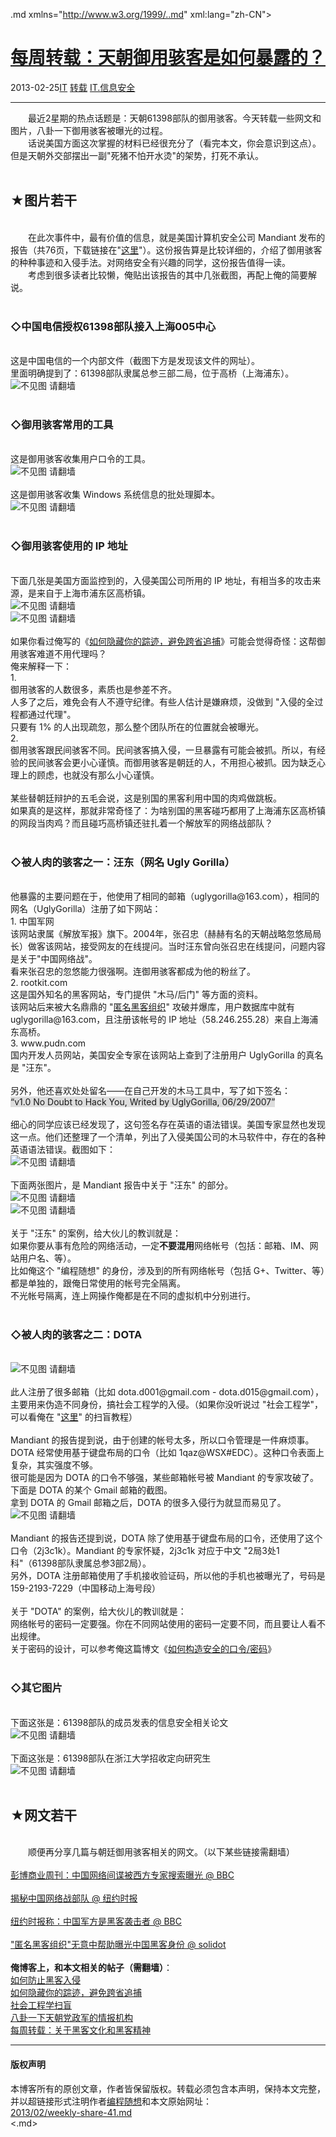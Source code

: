 <!DOCTYPE.md>
.md xmlns="http://www.w3.org/1999/..md" xml:lang="zh-CN">
<head>
<meta http-equiv="Content-Type" content="text.md; charset=utf-8" />
<meta name="generator" content="Python script by program.think@gmail.com" />
<meta name="provider" content="program-think.blogspot.com" />
<link type="text/css" rel="stylesheet" href="../../css/program-think.css" />
<title>每周转载：天朝御用骇客是如何暴露的？ - 编程随想的博客</title>
</head>
<body>
<div id="main" style="width:100%;">
<h1><a href="../../index.md" title="回到首页">每周转载：天朝御用骇客是如何暴露的？</a></h1>
<div class="post-info"><span class="date-header">2013-02-25</span><a href="../../tags/IT.md" class="tag">IT</a> <a href="../../tags/E8BDACE8BDBD.md" class="tag">转载</a> <a href="../../tags/IT.E4BFA1E681AFE5AE89E585A8.md" class="tag">IT.信息安全</a> </div>
<hr>
<div class="post">
&#12288;&#12288;最近2星期的热点话题是：天朝61398部队的御用骇客。今天转载一些网文和图片，八卦一下御用骇客被曝光的过程。<br />&#12288;&#12288;话说美国方面这次掌握的材料已经很充分了（看完本文，你会意识到这点）。但是天朝外交部摆出一副"死猪不怕开水烫"的架势，打死不承认。<a name='more'></a><!--program-think--><br /><br /><h2>★图片若干</h2><br />&#12288;&#12288;在此次事件中，最有价值的信息，就是美国计算机安全公司 Mandiant 发布的报告（共76页，下载链接在"<a href="http://assets.sbnation.com/assets/2187805/Mandiant_APT1_Report.pdf" target="_blank" rel="nofollow">这里</a>"）。这份报告算是比较详细的，介绍了御用骇客的种种事迹和入侵手法。对网络安全有兴趣的同学，这份报告值得一读。<br />&#12288;&#12288;考虑到很多读者比较懒，俺贴出该报告的其中几张截图，再配上俺的简要解说。<br /><br /><h3>◇中国电信授权61398部队接入上海005中心</h3><br />这是中国电信的一个内部文件（截图下方是发现该文件的网址）。<br />里面明确提到了：61398部队隶属总参三部二局，位于高桥（上海浦东）。<br /><img src="../../images/2013/02/VDeeea0Du087FGHV73G2XA_R32UjxMkd80cPQ58F5ShyCiFPwp-HUY_tBP5cLMvFDk-PGXI6CRH0sY1mWvL1REaQkFEnQnqvlhWuod7I7nU6bqyNcEHqchdcWi4" alt="不见图 请翻墙"><br /><br /><h3>◇御用骇客常用的工具</h3><br />这是御用骇客收集用户口令的工具。<br /><img src="../../images/2013/02/Lq0YZGw0aVCbLse3wTdkuLlhJnCkywbuTd9Ld50e39YVukf4Xo0wvcT-rG-YAcTULsQ7M_FhoV4iz_leq60JklGUdAa3zvSIA-ZOA_yHfwTQznGkeTaQppHdIik" alt="不见图 请翻墙"><br /><br />这是御用骇客收集 Windows 系统信息的批处理脚本。<br /><img src="../../images/2013/02/ZnD-mszg4yGv80Slr3FW3QkNQ3qKbphHcGjdmUT45Oq-Y-eOldI-BhIjv3ZgHzln0n9n2xdyDdndSF4-tpjnsY1D-lPyGz-c88gi4Z3vpFd4a5FxeNA_O9LEDU8" alt="不见图 请翻墙"><br /><br /><h3>◇御用骇客使用的 IP 地址</h3><br />下面几张是美国方面监控到的，入侵美国公司所用的 IP 地址，有相当多的攻击来源，是来自于上海市浦东区高桥镇。<br /><img src="../../images/2013/02/J1Q6nosNM23t2Q_acDBzB83vjRBMy_C5zxwEEg9rhFka3qNbqwt7Zd-_bSrXqZuAfB6SerLVRQwB6z1GVPavSxJ95WMLmAfKuAgTgwiiwsy3UtNOaazN9Lhs2BY" alt="不见图 请翻墙"><br /><img src="../../images/2013/02/P9mWVsuLhOHNMpLCZsJ_4T2eNi7iXBof-G_WtMD9K2Zs8hAB9HJicNLGO-9roNPOqdiZ32elBubA8dWRodBRUifCSdNe4q7f5cvXdnIzXbucn6uHiAxLh-jXsUk" alt="不见图 请翻墙"><br /><br />如果你看过俺写的《<a href="../../2010/04/howto-cover-your-tracks-0.md">如何隐藏你的踪迹，避免跨省追捕</a>》可能会觉得奇怪：这帮御用骇客难道不用代理吗？<br />俺来解释一下：<br />1.<br />御用骇客的人数很多，素质也是参差不齐。<br />人多了之后，难免会有人不遵守纪律。有些人估计是嫌麻烦，没做到 "入侵的全过程都通过代理"。<br />只要有 1% 的人出现疏忽，那么整个团队所在的位置就会被曝光。<br />2.<br />御用骇客跟民间骇客不同。民间骇客搞入侵，一旦暴露有可能会被抓。所以，有经验的民间骇客会更小心谨慎。而御用骇客是朝廷的人，不用担心被抓。因为缺乏心理上的顾虑，也就没有那么小心谨慎。<br /><br />某些替朝廷辩护的五毛会说，这是别国的黑客利用中国的肉鸡做跳板。<br />如果真的是这样，那就非常奇怪了：为啥别国的黑客碰巧都用了上海浦东区高桥镇的网段当肉鸡？而且碰巧高桥镇还驻扎着一个解放军的网络战部队？<br /><br /><h3>◇被人肉的骇客之一：汪东（网名 Ugly Gorilla）</h3><br />他暴露的主要问题在于，他使用了相同的邮箱（uglygorilla@163.com），相同的网名（UglyGorilla）注册了如下网站：<br />1. 中国军网<br />该网站隶属《解放军报》旗下。2004年，张召忠（赫赫有名的天朝战略忽悠局局长）做客该网站，接受网友的在线提问。当时汪东曾向张召忠在线提问，问题内容是关于"中国网络战"。<br />看来张召忠的忽悠能力很强啊。连御用骇客都成为他的粉丝了。<br />2. rootkit.com<br />这是国外知名的黑客网站，专门提供 "木马/后门" 等方面的资料。<br />该网站后来被大名鼎鼎的 "<a href="https://en.wikipedia.org/wiki/Anonymous_%28group%29" target="_blank" rel="nofollow">匿名黑客组织</a>" 攻破并爆库，用户数据库中就有 uglygorilla@163.com，且注册该帐号的 IP 地址（58.246.255.28）来自上海浦东高桥。<br />3. www.pudn.com<br />国内开发人员网站，美国安全专家在该网站上查到了注册用户 UglyGorilla 的真名是 "汪东"。<br /><br />另外，他还喜欢处处留名——在自己开发的木马工具中，写了如下签名：<br /><q style="background-color:#DDD;">v1.0 No Doubt to Hack You, Writed by UglyGorilla, 06/29/2007</q><br /><br />细心的同学应该已经发现了，这句签名存在英语的语法错误。美国专家显然也发现这一点。他们还整理了一个清单，列出了入侵美国公司的木马软件中，存在的各种英语语法错误。截图如下：<br /><img src="../../images/2013/02/AtyEuDVYIG4Z_bRKQvpMOPYGibNBta5lJ_xo9CxNxjXPy1vG4lWxoP_krTG49kFEm5wxPDsPJPmWnliUy8JMj-Gn4C9_hrTjJyX9X7ERXLtkbymYQyv8F80sbLI" alt="不见图 请翻墙"><br /><br />下面两张图片，是 Mandiant 报告中关于 "汪东" 的部分。<br /><img src="../../images/2013/02/C0a-EbdeivR-nxxrIq_KB23tZ7VpT6wL-ebrF8lmnkkpP3H7dK_Fc5wiiFqxv8JTVhmeogyAC8nYxw4WfTPiowy7PO4m5BsOVEmB5oua_CHYpT-tCv_wIbMQy4A" alt="不见图 请翻墙"><br /><img src="../../images/2013/02/pTZF3PaDe1b0PTFNnDo18Lt9WKg74N5HuuKxQjNcgAGJe7LjbBofZUL6KIUM7O7kHqo6ianimmE7DLRQGIERhcVidk6r5fMvOu0wSoX-osBjRcE7gXkd068sybU" alt="不见图 请翻墙"><br /><br />关于 "汪东" 的案例，给大伙儿的教训就是：<br />如果你要从事有危险的网络活动，一定<b>不要混用</b>网络帐号（包括：邮箱、IM、网站用户名、等）。<br />比如俺这个 "编程随想" 的身份，涉及到的所有网络帐号（包括 G+、Twitter、等）都是单独的，跟俺日常使用的帐号完全隔离。<br />不光帐号隔离，连上网操作俺都是在不同的虚拟机中分别进行。<br /><br /><h3>◇被人肉的骇客之二：DOTA</h3><br /><img src="../../images/2013/02/8DYRw8nZWibQEQHyjC9LP6qe2nrE5lRPFfxi3bAE94pUTotZrYcqZeQGxlWOJ902LVN3XkUen5v7i9t4izlTYzAkHvXXE2GCoRVEBiSLD4NeS-PCdtbzd62YqHA" alt="不见图 请翻墙"><br /><br />此人注册了很多邮箱（比如 dota.d001@gmail.com - dota.d015@gmail.com），主要用来伪造不同身份，搞社会工程学的入侵。（如果你没听说过 "社会工程学"，可以看俺在 "<a href="../../2009/05/social-engineering-0-overview.md">这里</a>" 的扫盲教程）<br /><br />Mandiant 的报告提到说，由于创建的帐号太多，所以口令管理是一件麻烦事。DOTA 经常使用基于键盘布局的口令（比如 1qaz@WSX#EDC）。这种口令表面上复杂，其实强度不够。<br />很可能是因为 DOTA 的口令不够强，某些邮箱帐号被 Mandiant 的专家攻破了。下面是 DOTA 的某个 Gmail 邮箱的截图。<br />拿到 DOTA 的 Gmail 邮箱之后，DOTA 的很多入侵行为就显而易见了。<br /><img src="../../images/2013/02/7rdTLaO23Roay6okQL3ypLV3VOaYZjoAeauSNwdDIlUJXWpV_p2yW26JqnIB-uzkNfepPtBhuFnzsE3NsK7RwNJAS0Q4eYbhQtF4sqyN-8LPZgbA5WX-e7C6Y6I" alt="不见图 请翻墙"><br /><br />Mandiant 的报告还提到说，DOTA 除了使用基于键盘布局的口令，还使用了这个口令（2j3c1k）。Mandiant 的专家怀疑，2j3c1k 对应于中文 "2局3处1科"（61398部队隶属总参3部2局）。<br />另外，DOTA 注册邮箱使用了手机接收验证码，所以他的手机也被曝光了，号码是 159-2193-7229（中国移动上海号段）<br /><br />关于 "DOTA" 的案例，给大伙儿的教训就是：<br />网络帐号的密码一定要强。你在不同网站使用的密码一定要不同，而且要让人看不出规律。<br />关于密码的设计，可以参考俺这篇博文《<a href="../../2010/06/howto-prevent-hacker-attack-3.md">如何构造安全的口令/密码</a>》<br /><br /><h3>◇其它图片</h3><br />下面这张是：61398部队的成员发表的信息安全相关论文<br /><img src="../../images/2013/02/Ozpx6phtx7cYNZHeqEyPckAj8YyhluFF8e7WrIhUglYU81HZzQnbQRLYraTMf5_iehHdTXZO29hQKCIETPpC6bRBHUnePMhKqDBPaQMZzpZI85QQRH7gdyJNPPc" alt="不见图 请翻墙"><br /><br />下面这张是：61398部队在浙江大学招收定向研究生<br /><img src="../../images/2013/02/WWsTfdR7VfHuEfue_oRXjlL18IOs6MUm-CIEzFr-QfuxDBL8YTWIj6CmYCI0gTZ-TBPN-QsJhP-daiBtZwzm7egwBYuqzGrBT12vbyg6wMNzOKCbRZ8IowCh4oQ" alt="不见图 请翻墙"><br /><br /><h2>★网文若干</h2><br />&#12288;&#12288;顺便再分享几篇与朝廷御用骇客相关的网文。（以下某些链接需翻墙）<br /><br /><a href="http://www.bbc.co.uk/zhongwen/simp/china/2013/02/130215_bloomberg_china_internet_espionage_usa...md" target="_blank" rel="nofollow">彭博商业周刊：中国网络间谍被西方专家搜索曝光 @ BBC</a><br /><br /><a href="http://www.bbc.co.uk/zhongwen/simp/press_review/2013/02/130219_china_hacking_report...md" target="_blank" rel="nofollow">揭秘中国网络战部队 @ 纽约时报</a><br /><br /><a href="http://www.bbc.co.uk/zhongwen/simp/press_review/2013/02/130219_china_hacking_report...md" target="_blank" rel="nofollow">纽约时报称：中国军方是黑客袭击者 @ BBC</a><br /><br /><a href="http://www.solidot.org/story?sid=33541" target="_blank" rel="nofollow">"匿名黑客组织"无意中帮助曝光中国黑客身份 @ solidot</a><br /><br /><b>俺博客上，和本文相关的帖子（需翻墙）</b>：<br /><a href="../../2010/06/howto-prevent-hacker-attack-0.md">如何防止黑客入侵</a><br /><a href="../../2010/04/howto-cover-your-tracks-0.md">如何隐藏你的踪迹，避免跨省追捕</a><br /><a href="../../2009/05/social-engineering-0-overview.md">社会工程学扫盲</a><br /><a href="../../2013/02/chinese-intelligence-agencies.md">八卦一下天朝党政军的情报机构</a><br /><a href="../../2013/01/weekly-share-37.md">每周转载：关于黑客文化和黑客精神</a><div class="blogger-post-footer">
</div>
<hr>
<div class="copyright">
<h4>版权声明</h4>
本博客所有的原创文章，作者皆保留版权。转载必须包含本声明，保持本文完整，并以超链接形式注明作者<a href="mailto:program.think@gmail.com">编程随想</a>和本文原始网址：<br>
<a href="2013/02/weekly-share-41.md">2013/02/weekly-share-41.md</a>
</div>
</div>
</body>
<.md>
